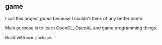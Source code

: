 game
----------------

I call this project *game* because I couldn't think of any better name. 

Main purpose is to learn OpenGL, OpenAL and game programming things.

Build with `mvn package`.